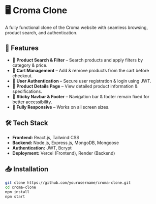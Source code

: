 # 🖥️ Croma Clone

A fully functional clone of the Croma website with seamless browsing, product search, and authentication.

## 🚀 Features
- 🔎 **Product Search & Filter** – Search products and apply filters by category & price.
- 🛒 **Cart Management** – Add & remove products from the cart before checkout.
- 🔐 **User Authentication** – Secure user registration & login using JWT.
- 📑 **Product Details Page** – View detailed product information & specifications.
- 📌 **Sticky Navbar & Footer** – Navigation bar & footer remain fixed for better accessibility.
- 📱 **Fully Responsive** – Works on all screen sizes.

## 🛠 Tech Stack
- **Frontend:** React.js, Tailwind CSS
- **Backend:** Node.js, Express.js, MongoDB, Mongoose
- **Authentication:** JWT, Bcrypt
- **Deployment:** Vercel (Frontend), Render (Backend)

## 📥 Installation
```sh
git clone https://github.com/yourusername/croma-clone.git
cd croma-clone
npm install
npm start
